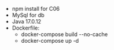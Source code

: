 - npm install for C06
- MySql for db
- Java 17.0.12
- Dockerfile:
   - docker-compose build --no-cache
   - docker-compose up -d
